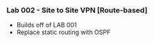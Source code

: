 ### Lab 002 - Site to Site VPN [Route-based]
* Builds off of LAB 001
* Replace static routing with OSPF
